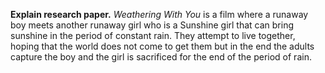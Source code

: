 **Explain research paper.**
*Weathering With You* is a film where a runaway boy meets another runaway girl who is a Sunshine girl that can bring sunshine in the period of constant rain. They attempt to live together, hoping that the world does not come to get them but in the end the adults capture the boy and the girl is sacrificed for the end of the period of rain.